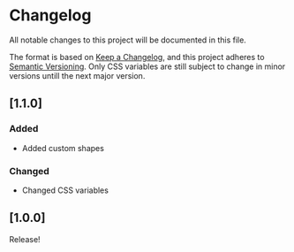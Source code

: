 # Changelog

All notable changes to this project will be documented in this file.

The format is based on [Keep a Changelog](https://keepachangelog.com/en/1.0.0/),
and this project adheres to [Semantic Versioning](https://semver.org/spec/v2.0.0.html).
Only CSS variables are still subject to change in minor versions untill the next major version.

## [1.1.0]

### Added

- Added custom shapes

### Changed

- Changed CSS variables

## [1.0.0]

Release!
